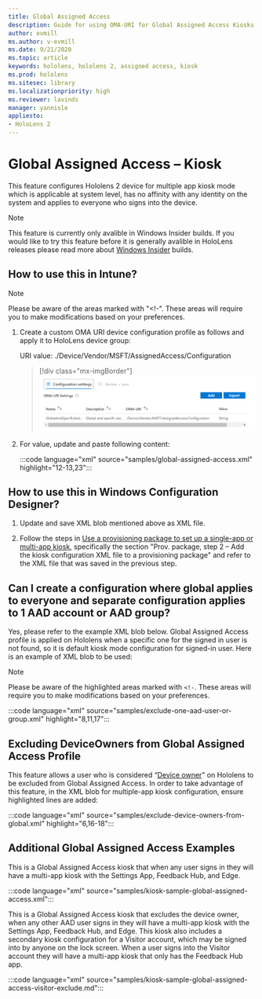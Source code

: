```yaml
---
title: Global Assigned Access
description: Guide for using OMA-URI for Global Assigned Access Kiosks
author: evmill
ms.author: v-evmill
ms.date: 9/21/2020
ms.topic: article
keywords: hololens, hololens 2, assigned access, kiosk
ms.prod: hololens
ms.sitesec: library
ms.localizationpriority: high
ms.reviewer: lavinds
manager: yannisle
appliesto:
- HoloLens 2
---
```


# Global Assigned Access – Kiosk

This feature configures Hololens 2 device for multiple app kiosk mode which is applicable at system level, has no affinity with any identity on the system and applies to everyone who signs into the device. 

> [!NOTE]
> This feature is currently only avalible in Windows Insider builds. If you would like to try this feature before it is generally avalible in HoloLens releases please read more about [Windows Insider](hololens-insider.md) builds.
 
## How to use this in Intune? 

> [!NOTE]
> Please be aware of the areas marked with "<!-". These areas will require you to make modifications based on your preferences. 

1.	Create a custom OMA URI device configuration profile as follows and apply it to HoloLens device group: 

    URI value: ./Device/Vendor/MSFT/AssignedAccess/Configuration
   
    > [!div class="mx-imgBorder"]
    > ![Global Assigned Access OMA-URI in Intune](images/global-assigned-access-omauri.png)

2.	For value, update and paste following content: 

    :::code language="xml" source="samples/global-assigned-access.xml" highlight="12-13,23":::

## How to use this in Windows Configuration Designer? 
 
1.	Update and save XML blob mentioned above as XML file. 

2.	Follow the steps in [Use a provisioning package to set up a single-app or multi-app kiosk](https://docs.microsoft.com/hololens/hololens-kiosk#use-a-provisioning-package-to-set-up-a-single-app-or-multi-app-kiosk), specifically the section "Prov. package, step 2 – Add the kiosk configuration XML file to a provisioning package" and refer to the XML file that was saved in the previous step. 

## Can I create a configuration where global applies to everyone and separate configuration applies to 1 AAD account or AAD group? 

Yes, please refer to the example XML blob below. Global Assigned Access profile is applied on Hololens when a specific one for the signed in user is not found, so it is default kiosk mode configuration for signed-in user. 
Here is an example of XML blob to be used: 

> [!NOTE]
> Please be aware of the highlighted areas marked with `<!-`. These areas will require you to make modifications based on your preferences. 

 :::code language="xml" source="samples/exclude-one-aad-user-or-group.xml" highlight="8,11,17":::

## Excluding DeviceOwners from Global Assigned Access Profile

This feature allows a user who is considered “[Device owner](security-adminless-os.md)" on Hololens to be excluded from Global Assigned Access. In order to take advantage of this feature, in the XML blob for multiple-app kiosk configuration, ensure highlighted lines are added: 

 :::code language="xml" source="samples/exclude-device-owners-from-global.xml" highlight="6,16-18":::
 
## Additional Global Assigned Access Examples

This is a Global Assigned Access kiosk that when any user signs in they will have a multi-app kiosk with the Settings App, Feedback Hub, and Edge.

:::code language="xml" source="samples/kiosk-sample-global-assigned-access.xml":::

This is a Global Assigned Access kiosk that excludes the device owner, when any other AAD user signs in they will have a multi-app kiosk with the Settings App, Feedback Hub, and Edge. This kiosk also includes a secondary kiosk configuration for a Visitor account, which may be signed into by anyone on the lock screen. When a user signs into the Visitor account they will have a multi-app kiosk that only has the Feedback Hub app.

:::code language="xml" source="samples/kiosk-sample-global-assigned-access-visitor-exclude.md":::


